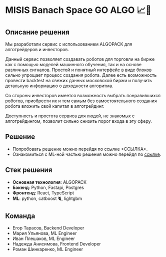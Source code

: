 # MISIS Banach Space GO ALGO 📈🤖

## Описание решения
Мы разработали сервис с использованием ALGOPACK для алготрейдеров и инвесторов. 

Данный сервис позволяет создавать роботов для торговли на бирже как с помощью моделей машинного обучения, так и на основе различных сигналов. Простой и понятный интерфейс в виде блоков сильно упрощает процесс создания робота. Далее есть возможность провести backtest  на свежих данных московской биржи и получить детальную информацию о доходности алгоритма. 

Со стороны инвесторов имеется возможность выбрать понравившихся роботов, приобрести их и тем самым без самостоятельного создания робота вложить свой капитал в алготрейдинг. 

Доступность и простота сервиса для людей, не знакомых с алготрейдингом, позволит сильно снизить порог входа в эту сферу.

## Решение

- Попробовать решение можно перейдя по ссылке <ССЫЛКА>.
- Ознакомиться с ML-ной частью решения можно перейдя по [ссылке](https://drive.google.com/drive/folders/1Wfvfvy2mr8EGsSFTHDWb87Zifk3EZQo1).

## Стек решения

- __Основная технология__: ALGOPACK
- __Бэкенд__: Python, Fastapi, Postgres
- __Фронтенд__: React, TypeScript
- __ML__: python, catboost 🐈, lightgbm

## Команда

- Егор Тарасов, Backend Developer
- Мария Ульянова, ML Engineer
- Иван Плешаков, ML Engineer
- Надежда Анисимова, Frontend Developer
- Роман Шинкаренко, ML Engineer
